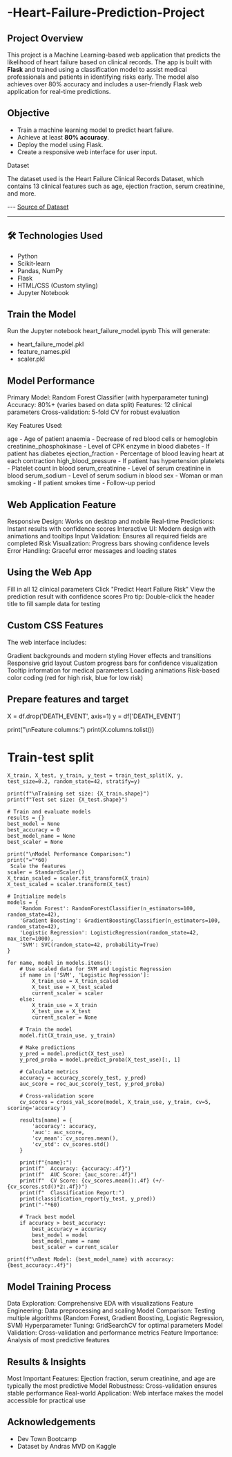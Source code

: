 # -Heart-Failure-Prediction-Project

## Project Overview
This project is a Machine Learning-based web application that predicts the likelihood of heart failure based on clinical records. The app is built with **Flask** and trained using a classification model to assist medical professionals and patients in identifying risks early.
The model also achieves over 80% accuracy and includes a user-friendly Flask web application for real-time predictions.

## Objective

- Train a machine learning model to predict heart failure.
- Achieve at least **80% accuracy**.
- Deploy the model using Flask.
- Create a responsive web interface for user input.


Dataset

The dataset used is the Heart Failure Clinical Records Dataset, which contains 13 clinical features such as age, ejection fraction, serum creatinine, and more.

--- [Source of Dataset](https://www.kaggle.com/datasets/andrewmvd/heart-failure-clinical-data)

---

## 🛠️ Technologies Used

- Python
- Scikit-learn
- Pandas, NumPy
- Flask
- HTML/CSS (Custom styling)
- Jupyter Notebook

## Train the Model

Run the Jupyter notebook heart_failure_model.ipynb
This will generate:

- heart_failure_model.pkl
- feature_names.pkl
- scaler.pkl

## Model Performance

Primary Model: Random Forest Classifier (with hyperparameter tuning)
Accuracy: 80%+ (varies based on data split)
Features: 12 clinical parameters
Cross-validation: 5-fold CV for robust evaluation

Key Features Used:

age - Age of patient
anaemia - Decrease of red blood cells or hemoglobin
creatinine_phosphokinase - Level of CPK enzyme in blood
diabetes - If patient has diabetes
ejection_fraction - Percentage of blood leaving heart at each contraction
high_blood_pressure - If patient has hypertension
platelets - Platelet count in blood
serum_creatinine - Level of serum creatinine in blood
serum_sodium - Level of serum sodium in blood
sex - Woman or man
smoking - If patient smokes
time - Follow-up period

## Web Application Feature

Responsive Design: Works on desktop and mobile
Real-time Predictions: Instant results with confidence scores
Interactive UI: Modern design with animations and tooltips
Input Validation: Ensures all required fields are completed
Risk Visualization: Progress bars showing confidence levels
Error Handling: Graceful error messages and loading states

## Using the Web App

Fill in all 12 clinical parameters
Click "Predict Heart Failure Risk"
View the prediction result with confidence scores
Pro tip: Double-click the header title to fill sample data for testing

## Custom CSS Features
The web interface includes:

Gradient backgrounds and modern styling
Hover effects and transitions
Responsive grid layout
Custom progress bars for confidence visualization
Tooltip information for medical parameters
Loading animations
Risk-based color coding (red for high risk, blue for low risk)

## Prepare features and target
X = df.drop('DEATH_EVENT', axis=1)
y = df['DEATH_EVENT']

print("\nFeature columns:")
print(X.columns.tolist())

# Train-test split
```
X_train, X_test, y_train, y_test = train_test_split(X, y, test_size=0.2, random_state=42, stratify=y)

print(f"\nTraining set size: {X_train.shape}")
print(f"Test set size: {X_test.shape}")

# Train and evaluate models
results = {}
best_model = None
best_accuracy = 0
best_model_name = None
best_scaler = None

print("\nModel Performance Comparison:")
print("="*60)
 Scale the features
scaler = StandardScaler()
X_train_scaled = scaler.fit_transform(X_train)
X_test_scaled = scaler.transform(X_test)

# Initialize models
models = {
    'Random Forest': RandomForestClassifier(n_estimators=100, random_state=42),
    'Gradient Boosting': GradientBoostingClassifier(n_estimators=100, random_state=42),
    'Logistic Regression': LogisticRegression(random_state=42, max_iter=1000),
    'SVM': SVC(random_state=42, probability=True)
}

for name, model in models.items():
    # Use scaled data for SVM and Logistic Regression
    if name in ['SVM', 'Logistic Regression']:
        X_train_use = X_train_scaled
        X_test_use = X_test_scaled
        current_scaler = scaler
    else:
        X_train_use = X_train
        X_test_use = X_test
        current_scaler = None

    # Train the model
    model.fit(X_train_use, y_train)

    # Make predictions
    y_pred = model.predict(X_test_use)
    y_pred_proba = model.predict_proba(X_test_use)[:, 1]

    # Calculate metrics
    accuracy = accuracy_score(y_test, y_pred)
    auc_score = roc_auc_score(y_test, y_pred_proba)

    # Cross-validation score
    cv_scores = cross_val_score(model, X_train_use, y_train, cv=5, scoring='accuracy')

    results[name] = {
        'accuracy': accuracy,
        'auc': auc_score,
        'cv_mean': cv_scores.mean(),
        'cv_std': cv_scores.std()
    }

    print(f"{name}:")
    print(f"  Accuracy: {accuracy:.4f}")
    print(f"  AUC Score: {auc_score:.4f}")
    print(f"  CV Score: {cv_scores.mean():.4f} (+/- {cv_scores.std()*2:.4f})")
    print(f"  Classification Report:")
    print(classification_report(y_test, y_pred))
    print("-"*60)

    # Track best model
    if accuracy > best_accuracy:
        best_accuracy = accuracy
        best_model = model
        best_model_name = name
        best_scaler = current_scaler

print(f"\nBest Model: {best_model_name} with accuracy: {best_accuracy:.4f}")
```

## Model Training Process

Data Exploration: Comprehensive EDA with visualizations
Feature Engineering: Data preprocessing and scaling
Model Comparison: Testing multiple algorithms (Random Forest, Gradient Boosting, Logistic Regression, SVM)
Hyperparameter Tuning: GridSearchCV for optimal parameters
Model Validation: Cross-validation and performance metrics
Feature Importance: Analysis of most predictive features

## Results & Insights

Most Important Features: Ejection fraction, serum creatinine, and age are typically the most predictive
Model Robustness: Cross-validation ensures stable performance
Real-world Application: Web interface makes the model accessible for practical use

## Acknowledgements
- Dev Town Bootcamp
- Dataset by Andras MVD on Kaggle


